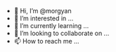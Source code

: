 - 👋 Hi, I’m @morgyan
- 👀 I’m interested in ...
- 🌱 I’m currently learning ...
- 💞️ I’m looking to collaborate on ...
- 📫 How to reach me ...

<!---
morgyan/morgyan is a ✨ special ✨ repository because its `README.md` (this file) appears on your GitHub profile.
You can click the Preview link to take a look at your changes.
--->
